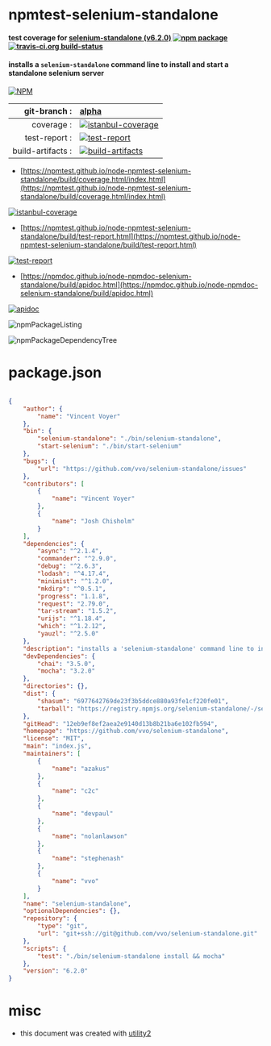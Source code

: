 # npmtest-selenium-standalone

#### test coverage for  [selenium-standalone (v6.2.0)](https://github.com/vvo/selenium-standalone)  [![npm package](https://img.shields.io/npm/v/npmtest-selenium-standalone.svg?style=flat-square)](https://www.npmjs.org/package/npmtest-selenium-standalone) [![travis-ci.org build-status](https://api.travis-ci.org/npmtest/node-npmtest-selenium-standalone.svg)](https://travis-ci.org/npmtest/node-npmtest-selenium-standalone)

#### installs a `selenium-standalone` command line to install and start a standalone selenium server

[![NPM](https://nodei.co/npm/selenium-standalone.png?downloads=true&downloadRank=true&stars=true)](https://www.npmjs.com/package/selenium-standalone)

| git-branch : | [alpha](https://github.com/npmtest/node-npmtest-selenium-standalone/tree/alpha)|
|--:|:--|
| coverage : | [![istanbul-coverage](https://npmtest.github.io/node-npmtest-selenium-standalone/build/coverage.badge.svg)](https://npmtest.github.io/node-npmtest-selenium-standalone/build/coverage.html/index.html)|
| test-report : | [![test-report](https://npmtest.github.io/node-npmtest-selenium-standalone/build/test-report.badge.svg)](https://npmtest.github.io/node-npmtest-selenium-standalone/build/test-report.html)|
| build-artifacts : | [![build-artifacts](https://npmtest.github.io/node-npmtest-selenium-standalone/glyphicons_144_folder_open.png)](https://github.com/npmtest/node-npmtest-selenium-standalone/tree/gh-pages/build)|

- [https://npmtest.github.io/node-npmtest-selenium-standalone/build/coverage.html/index.html](https://npmtest.github.io/node-npmtest-selenium-standalone/build/coverage.html/index.html)

[![istanbul-coverage](https://npmtest.github.io/node-npmtest-selenium-standalone/build/screenCapture.buildCi.browser.%252Ftmp%252Fbuild%252Fcoverage.lib.html.png)](https://npmtest.github.io/node-npmtest-selenium-standalone/build/coverage.html/index.html)

- [https://npmtest.github.io/node-npmtest-selenium-standalone/build/test-report.html](https://npmtest.github.io/node-npmtest-selenium-standalone/build/test-report.html)

[![test-report](https://npmtest.github.io/node-npmtest-selenium-standalone/build/screenCapture.buildCi.browser.%252Ftmp%252Fbuild%252Ftest-report.html.png)](https://npmtest.github.io/node-npmtest-selenium-standalone/build/test-report.html)

- [https://npmdoc.github.io/node-npmdoc-selenium-standalone/build/apidoc.html](https://npmdoc.github.io/node-npmdoc-selenium-standalone/build/apidoc.html)

[![apidoc](https://npmdoc.github.io/node-npmdoc-selenium-standalone/build/screenCapture.buildCi.browser.%252Ftmp%252Fbuild%252Fapidoc.html.png)](https://npmdoc.github.io/node-npmdoc-selenium-standalone/build/apidoc.html)

![npmPackageListing](https://npmtest.github.io/node-npmtest-selenium-standalone/build/screenCapture.npmPackageListing.svg)

![npmPackageDependencyTree](https://npmtest.github.io/node-npmtest-selenium-standalone/build/screenCapture.npmPackageDependencyTree.svg)



# package.json

```json

{
    "author": {
        "name": "Vincent Voyer"
    },
    "bin": {
        "selenium-standalone": "./bin/selenium-standalone",
        "start-selenium": "./bin/start-selenium"
    },
    "bugs": {
        "url": "https://github.com/vvo/selenium-standalone/issues"
    },
    "contributors": [
        {
            "name": "Vincent Voyer"
        },
        {
            "name": "Josh Chisholm"
        }
    ],
    "dependencies": {
        "async": "^2.1.4",
        "commander": "^2.9.0",
        "debug": "^2.6.3",
        "lodash": "^4.17.4",
        "minimist": "^1.2.0",
        "mkdirp": "^0.5.1",
        "progress": "1.1.8",
        "request": "2.79.0",
        "tar-stream": "1.5.2",
        "urijs": "^1.18.4",
        "which": "^1.2.12",
        "yauzl": "^2.5.0"
    },
    "description": "installs a 'selenium-standalone' command line to install and start a standalone selenium server",
    "devDependencies": {
        "chai": "3.5.0",
        "mocha": "3.2.0"
    },
    "directories": {},
    "dist": {
        "shasum": "6977642769de23f3b5ddce880a93fe1cf220fe01",
        "tarball": "https://registry.npmjs.org/selenium-standalone/-/selenium-standalone-6.2.0.tgz"
    },
    "gitHead": "12eb9ef8ef2aea2e9140d13b8b21ba6e102fb594",
    "homepage": "https://github.com/vvo/selenium-standalone",
    "license": "MIT",
    "main": "index.js",
    "maintainers": [
        {
            "name": "azakus"
        },
        {
            "name": "c2c"
        },
        {
            "name": "devpaul"
        },
        {
            "name": "nolanlawson"
        },
        {
            "name": "stephenash"
        },
        {
            "name": "vvo"
        }
    ],
    "name": "selenium-standalone",
    "optionalDependencies": {},
    "repository": {
        "type": "git",
        "url": "git+ssh://git@github.com/vvo/selenium-standalone.git"
    },
    "scripts": {
        "test": "./bin/selenium-standalone install && mocha"
    },
    "version": "6.2.0"
}
```



# misc
- this document was created with [utility2](https://github.com/kaizhu256/node-utility2)
